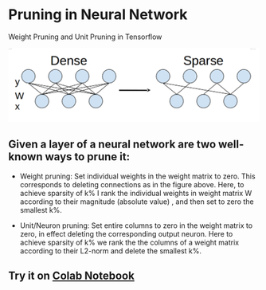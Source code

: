 # Pruning in Neural Network
Weight Pruning and Unit Pruning in Tensorflow

![alt text](https://github.com/rootally/Pruning-in-Neural-Network/blob/master/pruning.png)

## Given a layer of a neural network  are two well-known ways to prune it:
- Weight pruning: Set individual weights in the weight matrix to zero. This corresponds to deleting connections as in the figure above. Here, to achieve sparsity of k% I rank the individual weights in weight matrix W according to their magnitude (absolute value) , and then set to zero the smallest k%.

- Unit/Neuron pruning: Set entire columns to zero in the weight matrix to zero, in effect deleting the corresponding output neuron.
Here to achieve sparsity of k% we rank the the columns of a weight matrix according to their L2-norm  and delete the smallest k%.

## Try it on [Colab Notebook](https://colab.research.google.com/drive/1F1-06WLfr1OUo2QdYp_ySuXQvnSH5oPX)
